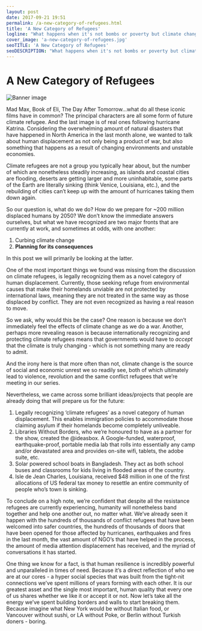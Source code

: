 ```yaml
---
layout: post
date: 2017-09-21 19:51
permalink: /a-new-category-of-refugees.html
title: 'A New Category of Refugees'
logline: "What happens when it's not bombs or poverty but climate change that threatens your survival? You take your things and you migrate."
cover_image: 'a-new-category-of-refugees.jpg'
seoTITLE: 'A New Category of Refugees'
seoDESCRIPTION: "What happens when it's not bombs or poverty but climate change that threatens your survival? You take your things and you migrate."
---
```


# A New Category of Refugees

![Banner image](/assets/uploads/misc/a-new-category-of-refugee-banner.jpg "Banner Image")

Mad Max, Book of Eli, The Day After Tomorrow…what do all these iconic films have in common? The principal characters are all some form of future climate refugee. And the last image is of real ones following hurricane Katrina.
Considering the overwhelming amount of natural disasters that have happened in North America in the last month alone, we wanted to talk about human displacement as not only being a product of war, but also something that happens as a result of changing environments and unstable economies.

Climate refugees are not a group you typically hear about, but the number of which are nonetheless steadily increasing, as islands and coastal cities are flooding, deserts are getting larger and more uninhabitable, some parts of the Earth are literally sinking (think Venice, Louisiana, etc.), and the rebuilding of cities can’t keep up with the amount of hurricanes taking them down again.

So our question is, what do we do? How do we prepare for ~200 million displaced humans by 2050? We don’t know the immediate answers ourselves, but what we have recognized are two major fronts that are currently at work, and sometimes at odds, with one another:

1. Curbing climate change
2. **Planning for its consequences**

In this post we will primarily be looking at the latter.

One of the most important things we found was missing from the discussion on climate refugees, is legally recognizing them as a novel category of human displacement. Currently, those seeking refuge from environmental causes that make their homelands unviable are not protected by international laws, meaning they are not treated in the same way as those displaced by conflict. They are not even recognized as having a real reason to move.

So we ask, why would this be the case? One reason is because we don’t immediately feel the effects of climate change as we do a war. Another, perhaps more revealing reason is because internationally recognizing and protecting climate refugees means that governments would have to _accept_ that the climate is truly changing - which is not something many are ready to admit.

And the irony here is that more often than not, climate change is the source of social and economic unrest we so readily see, both of which ultimately lead to violence, revolution and the same conflict refugees that we’re meeting in our series.

Nevertheless, we came across some brilliant ideas/projects that people are already doing that will prepare us for the future:

1. Legally recognizing ‘climate refugees’ as a novel category of human displacement. This enables immigration policies to accommodate those claiming asylum if their homelands become completely unliveable.
2. Libraries Without Borders, who we’re honoured to have as a partner for the show, created the @ideasbox. A Google-funded, waterproof, earthquake-proof, portable media lab that rolls into essentially any camp and/or devastated area and provides on-site wifi, tablets, the adobe suite, etc.
3. Solar powered school boats in Bangladesh. They act as both school buses and classrooms for kids living in flooded areas of the country.
4. Isle de Jean Charles, Louisiana, received $48 million in one of the first allocations of US federal tax money to resettle an entire community of people who’s town is sinking.

To conclude on a high note, we’re confident that despite all the resistance refugees are currently experiencing, humanity will nonetheless band together and help one another out, no matter what. We’ve already seen it happen with the hundreds of thousands of conflict refugees that have been welcomed into safer countries, the hundreds of thousands of doors that have been opened for those affected by hurricanes, earthquakes and fires in the last month, the vast amount of NGO’s that have helped in the process, the amount of media attention displacement has received, and the myriad of conversations it has started.

One thing we know for a fact, is that human resilience is incredibly powerful and unparalleled in times of need. Because it’s a direct reflection of who we are at our cores - a hyper social species that was built from the tight-nit connections we’ve spent millions of years forming with each other. It is our greatest asset and the single most important, human quality that every one of us shares whether we like it or accept it or not. Now let’s take all the energy we’ve spent building borders and walls to start breaking them. Because imagine what New York would be without Italian food, or Vancouver without sushi, or LA without Poke, or Berlin without Turkish doners - boring.
